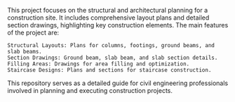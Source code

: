 This project focuses on the structural and architectural planning for a construction site. It includes comprehensive layout plans and detailed section drawings, highlighting key construction elements. The main features of the project are:

    Structural Layouts: Plans for columns, footings, ground beams, and slab beams.
    Section Drawings: Ground beam, slab beam, and slab section details.
    Filling Areas: Drawings for area filling and optimization.
    Staircase Designs: Plans and sections for staircase construction.

This repository serves as a detailed guide for civil engineering professionals involved in planning and executing construction projects.
